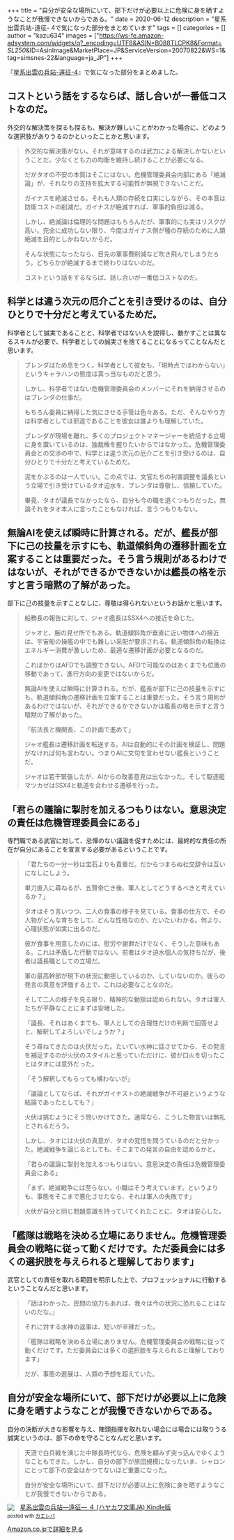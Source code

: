 +++
title = "自分が安全な場所にいて、部下だけが必要以上に危険に身を晒すようなことが我慢できないからである。"
date = 2020-06-12
description = "星系出雲兵站-遠征- 4で気になった部分をまとめています"
tags = []
categories = []
author = "kazu634"
images = ["https://ws-fe.amazon-adsystem.com/widgets/q?_encoding=UTF8&ASIN=B088TLCPK8&Format= _SL250_&ID=AsinImage&MarketPlace=JP&ServiceVersion=20070822&WS=1&tag=simsnes-22&language=ja_JP"]
+++

『[星系出雲の兵站-遠征-4](https://www.amazon.co.jp/%E6%98%9F%E7%B3%BB%E5%87%BA%E9%9B%B2%E3%81%AE%E5%85%B5%E7%AB%99-%E9%81%A0%E5%BE%81-4-%E3%83%8F%E3%83%A4%E3%82%AB%E3%83%AF%E6%96%87%E5%BA%ABJA-%E6%9E%97-%E8%AD%B2%E6%B2%BB/dp/4150314322)』で気になった部分をまとめました。

## コストという話をするならば、話し合いが一番低コストなのだ。
外交的な解決策を探るも探るも、解決が難しいことがわかった場合に、どのような選択肢がありうるのかといったことかと思います。

> 外交的な解決策がない。それが意味するのは武力による解決しかないということだ。少なくとも力の均衡を維持し続けることが必要になる。
> 
> だがタオの不安の本質はそこにはない。危機管理委員会内部にある「絶滅論」が、それなりの支持を拡大する可能性が無視できないことだ。
> 
> ガイナスを絶滅させる。それも人類の存続を口実にしながら、その本音は防衛コストの削減だ。ガイナスが絶滅すれば、軍事的負担は減る。
> 
> しかし、絶滅論は倫理的な問題はもちろんだが、軍事的にも実はリスクが高い。完全に成功しない限り、今度はガイナス側が種の存続のために人類絶滅を目的としかねないからだ。
> 
> そんな状態になったなら、目先の軍事費削減など吹き飛んでしまうだろう。どちらかが絶滅するまで終わりはないのだ。
> 
> コストという話をするならば、話し合いが一番低コストなのだ。

## 科学とは違う次元の厄介ごとを引き受けるのは、自分ひとりで十分だと考えているためだ。
科学者として誠実であることと、科学者ではない人を説得し、動かすことは異なるスキルが必要で、科学者としての誠実さを捨てることになるってことなんだと思います。

> ブレンダはため息をつく。科学者として彼女も、「現時点ではわからない」というキャラハンの態度は真っ当なものだと思う。
> 
> しかし、科学者ではない危機管理委員会のメンバーにそれを納得させるのはブレンダの仕事だ。
> 
> もちろん委員に納得した気にさせる手管は色々ある。ただ、そんなやり方は科学者としては邪道であることを彼女は誰よりも理解していた。
> 
> ブレンダが現場を離れ、多くのプロジェクトマネージャーを統括する立場に身を置いているのは、独裁権を握りたいからではなかった。危機管理委員会との交渉の中で、科学とは違う次元の厄介ごとを引き受けるのは、自分ひとりで十分だと考えているためだ。
> 
> 泥をかぶるのは一人でいい。この点では、文官たちの利害調整を議長という立場で引き受けているタオ迫水を、ブレンダは尊敬し、信頼していた。
> 
> 畢竟、タオが議長でなかったなら、自分も今の職を退くつもりだった。無論それをタオ本人に言ったこともなければ、言うつもりもない。

## 無論AIを使えば瞬時に計算される。だが、艦長が部下に己の技量を示すにも、軌道傾斜角の遷移計画を立案することは重要だった。そう言う規則があるわけではないが、それができるかできないかは艦長の格を示すと言う暗黙の了解があった。
部下に己の技量を示すことなしに、尊敬は得られないというお話かと思います。

> 船務長の報告に対して、ジャオ艦長はSSX4への接近を命じた。
> 
> ジャオと、腕の見せ所でもある。軌道傾斜角が垂直に近い物体への接近は、宇宙船の操艦の中でも難しい采配が要求される。軌道傾斜角の転換はエネルギー消費が激しいため、最適な遷移計画が必要となるのだ。
> 
> こればかりはAFDでも調整できない。AFDで可能なのはあくまでも位置の移動であって、進行方向の変更ではないからだ。
> 
> 無論AIを使えば瞬時に計算される。だが、艦長が部下に己の技量を示すにも、軌道傾斜角の遷移計画を立案することは重要だった。そう言う規則があるわけではないが、それができるかできないかは艦長の格を示すと言う暗黙の了解があった。
> 
> 「航法長と機関長、この計画で進めて」
> 
> ジャオ艦長は遷移計画を転送する。AIは自動的にその計画を検証し、問題がなければ何も言わない。つまりAIに文句を言わせない艦長ということだ。
> 
> ジャオは若干緊張したが、AIからの改善意見は出なかった。そして駆逐艦マツカゼはSSX4と軌道を合わせる遷移を行った。

## 「君らの議論に掣肘を加えるつもりはない。意思決定の責任は危機管理委員会にある」
専門職である武官に対して、忌憚のない議論を促すためには、最終的な責任の所在が自分にあることを宣言する必要があるということです。

> 「君たちの一分一秒は宝石よりも貴重だ。だからつまらぬ社交辞令は互いになしにしよう。
> 
> 単刀直入に尋ねるが、五賢帝亡き後、軍人としてどうするべきと考えているか？」
> 
> タオはそう言いつつ、二人の食事の様子を見ている。食事の仕方で、その人物がどんな育ちをして、どんな性格なのか、だいたいわかる。何より、心理状態が如実に出るのだ。
> 
> 彼が食事を用意したのには、慰労や謝罪だけでなく、そうした意味もある。これは矛盾した行動ではない。前者はタオ迫水個人の気持ちだが、後者は議長職としての立場だ。
> 
> 軍の最高幹部が現下の状況に動揺しているのか、していないのか。彼らの発言の真意を評価する上で、これは必要なことなのだ。
> 
> そして二人の様子を見る限り、精神的な動揺は認められない。タオは軍人たちが平静なことにまずは安堵した。
> 
> 「議長、それはあくまでも、軍人としての合理性だけの判断で回答せよと、解釈してよろしいでしょうか？」
> 
> そう尋ねてきたのは火伏だった。たいてい水神に話させてから、その発言を補足するのが火伏のスタイルと思っていただけに、彼が口火を切ったことはタオには意外だった。
> 
> 「そう解釈してもらっても構わないが」
> 
> 「議論としてならば、それがガイナストの絶滅戦争が不可避というような結論であったとしても？」
> 
> 火伏は挑むようにそう問いかけてきた。通常なら、こうした物言いは無礼とされるだろう。
> 
> しかし、タオには火伏の真意が、タオの覚悟を問うているのだと分かった。絶滅戦争を論じるとしても、そこまでの発言の自由を認めるかと。
> 
> 「君らの議論に掣肘を加えるつもりはない。意思決定の責任は危機管理委員会にある」
> 
> 「まず、絶滅戦争には至らない。小職はそう考えています。というよりも、事態をそこまで悪化させたなら、それは軍人の失敗です」
> 
> 火伏が自分と同じ問題意識を持っていてくれたことに、タオは安心した。

## 「艦隊は戦略を決める立場にありません。危機管理委員会の戦略に従って動くだけです。ただ委員会には多くの選択肢を与えられると理解しております」
武官としての責任を取れる範囲を明示した上で、プロフェッショナルに行動するということなんだと思います。

> 「話はわかった。民間の協力もあれば、我々は今の状況に恐れることはないのだな。」
> 
> それに対する水神の返事は、短いが辛辣だった。
> 
> 「艦隊は戦略を決める立場にありません。危機管理委員会の戦略に従って動くだけです。ただ委員会には多くの選択肢を与えられると理解しております」
> 
> だが、事態の進展は、人類の予想を超えていた。

## 自分が安全な場所にいて、部下だけが必要以上に危険に身を晒すようなことが我慢できないからである。
自分の決断が大きな影響を与え、陣頭指揮を取れない場合には場合には取りうる誠実というのは、部下の命を守ることなんだと思います。

> 天涯で白兵戦を演じた中隊長時代なら、危険を顧みず突っ込んでゆくようなこともできた。しかし、自分の部下が旅団規模になったいま、シャロンにとって部下の安全はかつてないほど重要になった。
> 
> 自分が安全な場所にいて、部下だけが必要以上に危険に身を晒すようなことが我慢できないからである。


<div class="krb-amzlt-box" style="margin-bottom:0px;"><div class="krb-amzlt-image" style="float:left;margin:0px 12px 1px 0px;"><a href="https://www.amazon.co.jp/%E6%98%9F%E7%B3%BB%E5%87%BA%E9%9B%B2%E3%81%AE%E5%85%B5%E7%AB%99%E2%80%95%E9%81%A0%E5%BE%81%E2%80%95-%EF%BC%94-%E3%83%8F%E3%83%A4%E3%82%AB%E3%83%AF%E6%96%87%E5%BA%ABJA-%E6%9E%97-%E8%AD%B2%E6%B2%BB-ebook/dp/B088TLCPK8/ref=as_li_ss_il?_encoding=UTF8&qid=&sr=&linkCode=li2&tag=simsnes-22&linkId=11d1f6eec2c797a95b604e9ff084cdf9&language=ja_JP" target="_blank" rel="nofollow" rel="nofollow"><img border="0" src="//ws-fe.amazon-adsystem.com/widgets/q?_encoding=UTF8&ASIN=B088TLCPK8&Format= _SL250_&ID=AsinImage&MarketPlace=JP&ServiceVersion=20070822&WS=1&tag=simsnes-22&language=ja_JP" ></a><img src="https://ir-jp.amazon-adsystem.com/e/ir?t=simsnes-22&language=ja_JP&l=li2&o=9&a=B088TLCPK8" width="1" height="1" border="0" alt="" style="border:none !important; margin:0px !important;" /></div><div class="krb-amzlt-info" style="line-height:120%; margin-bottom: 10px"><div class="krb-amzlt-name" style="margin-bottom:10px;line-height:120%"><a href="https://www.amazon.co.jp/%E6%98%9F%E7%B3%BB%E5%87%BA%E9%9B%B2%E3%81%AE%E5%85%B5%E7%AB%99%E2%80%95%E9%81%A0%E5%BE%81%E2%80%95-%EF%BC%94-%E3%83%8F%E3%83%A4%E3%82%AB%E3%83%AF%E6%96%87%E5%BA%ABJA-%E6%9E%97-%E8%AD%B2%E6%B2%BB-ebook/dp/B088TLCPK8/ref=as_li_ss_il?_encoding=UTF8&qid=&sr=&linkCode=li2&tag=simsnes-22&linkId=11d1f6eec2c797a95b604e9ff084cdf9&language=ja_JP" name="amazletlink" target="_blank" rel="nofollow" rel="nofollow">星系出雲の兵站―遠征― ４ (ハヤカワ文庫JA) Kindle版</a><div class="krb-amzlt-powered-date" style="font-size:80%;margin-top:5px;line-height:120%">posted with <a href="https://kaereba.com/wind/" title="amazlet" target="_blank" rel="nofollow" rel="nofollow">カエレバ</a></div></div><div class="krb-amzlt-detail"></div><div class="krb-amzlt-sub-info" style="float: left;"><div class="krb-amzlt-link" style="margin-top: 5px"><a href="https://www.amazon.co.jp/%E6%98%9F%E7%B3%BB%E5%87%BA%E9%9B%B2%E3%81%AE%E5%85%B5%E7%AB%99%E2%80%95%E9%81%A0%E5%BE%81%E2%80%95-%EF%BC%94-%E3%83%8F%E3%83%A4%E3%82%AB%E3%83%AF%E6%96%87%E5%BA%ABJA-%E6%9E%97-%E8%AD%B2%E6%B2%BB-ebook/dp/B088TLCPK8/ref=as_li_ss_il?_encoding=UTF8&qid=&sr=&linkCode=li2&tag=simsnes-22&linkId=11d1f6eec2c797a95b604e9ff084cdf9&language=ja_JP" name="amazletlink" target="_blank" rel="nofollow" rel="nofollow">Amazon.co.jpで詳細を見る</a></div></div></div><div class="krb-amzlt-footer" style="clear: left"></div></div>




